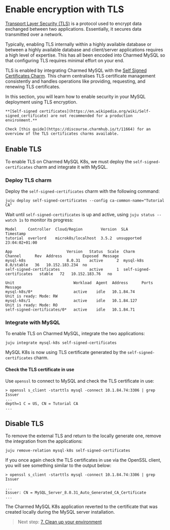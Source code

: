 # Enable encryption with TLS

[Transport Layer Security (TLS)](https://en.wikipedia.org/wiki/Transport_Layer_Security) is a protocol used to encrypt data exchanged between two applications. Essentially, it secures data transmitted over a network.

Typically, enabling TLS internally within a highly available database or between a highly available database and client/server applications requires a high level of expertise. This has all been encoded into Charmed MySQL so that configuring TLS requires minimal effort on your end.

TLS is enabled by integrating Charmed MySQL with the [Self Signed Certificates Charm](https://charmhub.io/self-signed-certificates). This charm centralises TLS certificate management consistently and handles operations like providing, requesting, and renewing TLS certificates.

In this section, you will learn how to enable security in your MySQL deployment using TLS encryption.

```{caution}
**[Self-signed certificates](https://en.wikipedia.org/wiki/Self-signed_certificate) are not recommended for a production environment.**

Check [this guide](https://discourse.charmhub.io/t/11664) for an overview of the TLS certificates charms available. 
```

## Enable TLS
To enable TLS on Charmed MySQL K8s, we must deploy the `self-signed-certificates` charm and integrate it with MySQL.

### Deploy TLS charm
Deploy the `self-signed-certificates` charm with the following command:
```shell
juju deploy self-signed-certificates --config ca-common-name="Tutorial CA"
```

Wait until `self-signed-certificates` is up and active, using `juju status --watch 1s` to monitor its progress:
```shell
Model     Controller  Cloud/Region        Version  SLA          Timestamp
tutorial  overlord    microk8s/localhost  3.5.2  unsupported  23:04:02+01:00

App                        Version   Status  Scale  Charm                      Channel      Rev  Address         Exposed  Message
mysql-k8s                  8.0.31    active      2  mysql-k8s                  8.0/stable   36   10.152.183.234  no       
self-signed-certificates             active      1  self-signed-certificates   stable   72   10.152.183.76   no       

Unit                          Workload  Agent  Address      Ports  Message
mysql-k8s/0*                  active    idle   10.1.84.74          Unit is ready: Mode: RW
mysql-k8s/1                   active    idle   10.1.84.127         Unit is ready: Mode: RO
self-signed-certificates/0*   active    idle   10.1.84.71 
```

### Integrate with MySQL
To enable TLS on Charmed MySQL, integrate the two applications:
```shell
juju integrate mysql-k8s self-signed-certificates
```

MySQL K8s is now using TLS certificate generated by the `self-signed-certificates` charm.

#### Check the TLS certificate in use
Use `openssl` to connect to MySQL and check the TLS certificate in use:
```shell
> openssl s_client -starttls mysql -connect 10.1.84.74:3306 | grep Issuer
...
depth=1 C = US, CN = Tutorial CA
...
```

## Disable TLS
To remove the external TLS and return to the locally generate one, remove the integration from the applications:

```shell
juju remove-relation mysql-k8s self-signed-certificates
```

If you once again check the TLS certificates in use via the OpenSSL client, you will see something similar to the output below:
```shell
> openssl s_client -starttls mysql -connect 10.1.84.74:3306 | grep Issuer
```

```shell
...
Issuer: CN = MySQL_Server_8.0.31_Auto_Generated_CA_Certificate
...
```
The Charmed MySQL K8s application reverted to the certificate that was created locally during the MySQL server installation.

>Next step: [7. Clean up your environment](/tutorial/7-clean-up-the-environment)

